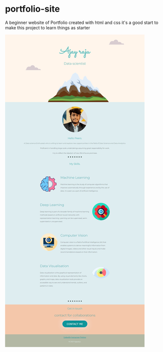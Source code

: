 # portfolio-site
A beginner website of Portfolio created with html and css
it's a good start to make this project to learn things as starter

![Screenshot](screenshot.jpg)
